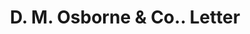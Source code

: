 ---
doi: 10.7916/D8CC2BTW
date_other: '1902'
date_other_textual: '1902'
form: correspondence
genre:
- Letters (correspondence)
name:
- D. M. Osborne & Co.
object_in_context_url: https://biggert.cul.columbia.edu/items/view/ave_biggert_01393
subject_hierarchical_geographic:
- Philadelphia, Pennsylvania, United States
subject_name:
- D. M. Osborne & Co.
title: D. M. Osborne & Co.. Letter
sort_title: D. M. Osborne & Co.. Letter
call_number: ave_biggert_01393
coordinates:
- 40.00944444444445,-75.13333333333334
pid: ave_biggert_01393
identifiers: ave_biggert_01393
thumbnail: false
permalink: /biggert/ave_biggert_01393/
layout: iiif-image-page
---